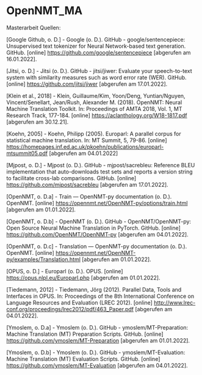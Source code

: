 # OpenNMT_MA
Masterarbeit
Quellen:

[Google Github, o. D.] - Google (o. D.). GitHub - google/sentencepiece: Unsupervised text tokenizer for Neural Network-based text generation. GitHub. [online] https://github.com/google/sentencepiece [abgerufen am 16.01.2022].

[Jitsi, o. D.] - Jitsi (o. D.). GitHub - jitsi/jiwer: Evaluate your speech-to-text system with similarity measures such as word error rate (WER). GitHub. [online] https://github.com/jitsi/jiwer [abgerufen am 17.01.2022].

[Klein et al., 2018] - Klein, Guillaume/Kim, Yoon/Deng, Yuntian/Nguyen, Vincent/Senellart, Jean/Rush, Alexander M. (2018). OpenNMT: Neural Machine Translation Toolkit. In: Proceedings of AMTA 2018, Vol. 1, MT Research Track, 177-184. [online] https://aclanthology.org/W18-1817.pdf [abgerufen am 30.12.21].

[Koehn, 2005] - Koehn, Philipp (2005). Europarl: A parallel corpus for statistical machine translation. In: MT Summit, 5, 79-86. [online] https://homepages.inf.ed.ac.uk/pkoehn/publications/europarl-mtsummit05.pdf [abgerufen am 04.01.2022]

[Mjpost, o. D.] - Mjpost (o. D.). GitHub - mjpost/sacrebleu: Reference BLEU implementation that auto-downloads test sets and reports a version string to facilitate cross-lab comparisons. GitHub. [online] https://github.com/mjpost/sacrebleu [abgerufen am 17.01.2022].

[OpenNMT, o. D.a] - Train — OpenNMT-py documentation (o. D.). OpenNMT. [online] https://opennmt.net/OpenNMT-py/options/train.html [abgerufen am 01.01.2022].

[OpenNMT, o. D.b] - OpenNMT (o. D.). GitHub - OpenNMT/OpenNMT-py: Open Source Neural Machine Translation in PyTorch. GitHub. [online] https://github.com/OpenNMT/OpenNMT-py [abgerufen am 04.01.2022].

[OpenNMT, o. D.c] - Translation — OpenNMT-py documentation (o. D.). OpenNMT. [online] https://opennmt.net/OpenNMT-py/examples/Translation.html [abgerufen am 01.01.2022].

[OPUS, o. D.] - Europarl (o. D.). OPUS. [online] https://opus.nlpl.eu/Europarl.php [abgerufen am 01.01.2022].

[Tiedemann, 2012] - Tiedemann, Jörg (2012). Parallel Data, Tools and Interfaces in OPUS. In: Proceedings of the 8th International Conference on Language Resources and Evaluation (LREC 2012). [online] http://www.lrec-conf.org/proceedings/lrec2012/pdf/463_Paper.pdf [abgerufen am 04.01.2022].

[Ymoslem, o. D.a] - Ymoslem (o. D.). GitHub - ymoslem/MT-Preparation: Machine Translation (MT) Preparation Scripts. GitHub. [online] https://github.com/ymoslem/MT-Preparation [abgerufen am 01.01.2022].

[Ymoslem, o. D.b] - Ymoslem (o. D.). GitHub - ymoslem/MT-Evaluation: Machine Translation (MT) Evaluation Scripts. GitHub. [online] https://github.com/ymoslem/MT-Evaluation [abgerufen am 04.01.2022].
